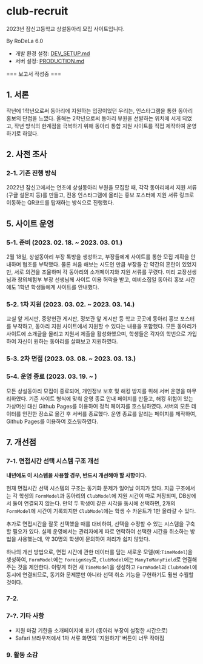 # club-recruit
2023년 잠신고등학교 상설동아리 모집 사이트입니다.

By RoDeLa 6.0

* 개발 환경 설정: [DEV_SETUP.md](DEV_SETUP.md)
* 서버 설정: [PRODUCTION.md](PRODUCTION.md)

=== 보고서 작성중 ===

## 1. 서론
작년에 1학년으로써 동아리에 지원하는 입장이었던 우리는, 인스타그램을 통한 동아리 홍보의 단점을 느꼈다. 올해는 2학년으로써 동아리 부원을 선발하는 위치에 서게 되었고, 작년 방식의 한계점을 극복하기 위해 동아리 통합 지원 사이트를 직접 제작하여 운영하기로 하였다.

## 2. 사전 조사

### 2-1. 기존 진행 방식
2022년 잠신고에서는 연초에 상설동아리 부원을 모집할 때, 각각 동아리에서 지원 서류(구글 설문지 등)를 만들고, 전용 인스타그램에 올리는 홍보 포스터에 지원 서류 링크로 이동하는 QR코드를 탑재하는 방식으로 진행했다. 


## 5. 사이트 운영
### 5-1. 준비 (2023. 02. 18. ~ 2023. 03. 01.)
2월 18일, 상설동아리 부장 톡방을 생성하고, 부장들에게 사이트를 통한 모집 계획을 안내하며 협조를 부탁했다. 물론 처음 해보는 시도인 만큼 부장들 간 약간의 혼란이 있었지만, 서로 의견을 조율하며 각 동아리의 소개페이지와 지원 서류를 꾸렸다. 미리 교장선생님과 창의체험부 부장 선생님께 사이트 이용 허락을 받고, 예비소집일 동아리 홍보 시간에도 1학년 학생들에게 사이트를 안내했다.

### 5-2. 1차 지원 (2023. 03. 02. ~ 2023. 03. 14.)
교실 앞 게시판, 중앙현관 게시판, 정보관 앞 게시판 등 학교 곳곳에 동아리 홍보 포스터를 부착하고, 동아리 지원 사이트에서 지원할 수 있다는 내용을 포함했다. 모든 동아리가 사이트에 소개글을 올리고 지원서 제출을 활성화했으며, 학생들은 각자의 학번으로 가입하여 자신이 원하는 동아리를 살펴보고 지원하였다.

### 5-3. 2차 면접 (2023. 03. 08. ~ 2023. 03. 13.)

### 5-4. 운영 종료 (2023. 03. 19. ~ )
모든 상설동아리 모집이 종료되어, 개인정보 보호 및 해킹 방지를 위해 서버 운영을 마무리하였다. 기존 사이트 형식에 맞춰 운영 종료 안내 페이지를 만들고, 해킹 위험이 있는 가상머신 대신 Github Pages를 이용하여 정적 페이지를 호스팅하였다. 서버의 모든 데이터를 안전한 장소로 옮긴 후 서버를 종료했다. 운영 종료를 알리는 페이지를 제작하여, Github Pages를 이용하여 호스팅하였다.


## 7. 개선점

### 7-1. 면접시간 선택 시스템 구조 개선
**내년에도 이 시스템을 사용할 경우, 반드시 개선해야 할 사항이다.**

현재 면접시간 선택 시스템의 구조는 동기화 문제가 일어날 여지가 있다. 지금 구조에서는 각 학생의 `FormModel`과 동아리의 `ClubModel`에 지원 시간이 따로 저장되며, DB상에서 둘이 연결되지 않는다. 만약 두 학생이 같은 시각을 동시에 선택하면, 2개의 `FormModel`에 시간이 기록되지만 `ClubModel`에는 학생 수 카운트가 1만 올라갈 수 있다.

추가로 면접시간을 잘못 선택했을 때를 대비하여, 선택을 수정할 수 있는 시스템을 구축할 필요가 있다. 실제 운영에서는 관리자에게 따로 연락하여 선택한 시간을 취소하는 방법을 사용했는데, 약 30명의 학생이 문의하여 처리가 쉽지 않았다.

하나의 개선 방법으로, 면접 시간에 관한 데이터를 담는 새로운 모델(예:`TimeModel`)을 생성하여, `FormModel`에는 `ForeignKey`로, `ClubModel`에는 `ManyToManyField`로 연결해주는 것을 제안한다. 이렇게 하면 새 `TimeModel`을 생성하고 `FormModel`과 `ClubModel`에 동시에 연결되므로, 동기화 문제뿐만 아니라 선택 취소 기능을 구현하기도 훨씬 수월할 것이다.

### 7-2. 

### 7-?. 기타 사항
- 지원 마감 기한을 소개페이지에 표기 (동아리 부장이 설정한 시간으로)
- Safari 브라우저에서 1차 서류 화면의 '지원하기' 버튼이 너무 작아짐


### 9. 활동 소감
